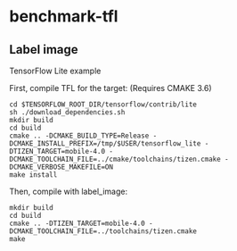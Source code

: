 # benchmark-tfl

## Label image
TensorFlow Lite example

First, compile TFL for the target: (Requires CMAKE 3.6)

```
cd $TENSORFLOW_ROOT_DIR/tensorflow/contrib/lite
sh ./download_dependencies.sh
mkdir build
cd build
cmake .. -DCMAKE_BUILD_TYPE=Release -DCMAKE_INSTALL_PREFIX=/tmp/$USER/tensorflow_lite -DTIZEN_TARGET=mobile-4.0 -DCMAKE_TOOLCHAIN_FILE=../cmake/toolchains/tizen.cmake -DCMAKE_VERBOSE_MAKEFILE=ON
make install
```

Then, compile with label\_image:

```
mkdir build
cd build
cmake .. -DTIZEN_TARGET=mobile-4.0 -DCMAKE_TOOLCHAIN_FILE=../toolchains/tizen.cmake
make
```
